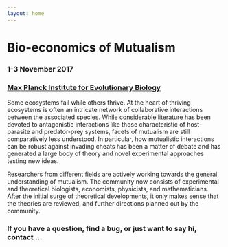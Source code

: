 ```yaml
---
layout: home
---
```

# Bio-economics of Mutualism
### 1-3 November 2017

### [Max Planck Institute for Evolutionary Biology](http://www.evolbio.mpg.de)



Some ecosystems fail while others thrive.
At the heart of thriving ecosystems is often an intricate network of collaborative interactions between the associated species. While considerable literature has been devoted to antagonistic interactions like those characteristic of host-parasite and predator-prey systems, facets of mutualism are still comparatively less understood.
In particular, how mutualistic interactions can be robust against invading cheats has been a matter of debate and has generated a large body of theory and novel experimental approaches testing new ideas.

Researchers from different fields are actively working towards the general understanding of mutualism. The community now consists of experimental and theoretical biologists, economists, physicists, and mathematicians. After the initial surge of theoretical developments, it only makes sense that the theories are reviewed, and further directions planned out by the community.

### If you have a question, find a bug, or just want to say hi, contact ...
